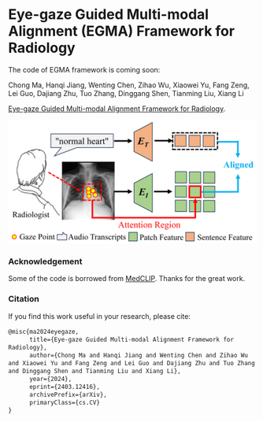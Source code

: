 # Eye-gaze Guided Multi-modal Alignment (EGMA) Framework for Radiology

The code of EGMA framework is coming soon:

Chong Ma, Hanqi Jiang, Wenting Chen, Zihao Wu, Xiaowei Yu, Fang Zeng, Lei Guo, Dajiang Zhu, Tuo Zhang, Dinggang Shen, Tianming Liu, Xiang Li

[Eye-gaze Guided Multi-modal Alignment Framework for Radiology](https://arxiv.org/abs/2403.12416).

<div align="center">
    <img src="/figs/intro3.png">
</div>


### Acknowledgement
Some of the code is borrowed from [MedCLIP](https://github.com/RyanWangZf/MedCLIP). Thanks for the great work.

### Citation
If you find this work useful in your research, please cite:
```
@misc{ma2024eyegaze,
      title={Eye-gaze Guided Multi-modal Alignment Framework for Radiology}, 
      author={Chong Ma and Hanqi Jiang and Wenting Chen and Zihao Wu and Xiaowei Yu and Fang Zeng and Lei Guo and Dajiang Zhu and Tuo Zhang and Dinggang Shen and Tianming Liu and Xiang Li},
      year={2024},
      eprint={2403.12416},
      archivePrefix={arXiv},
      primaryClass={cs.CV}
}
```